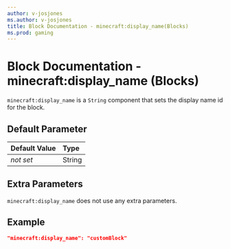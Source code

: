 ```yaml
---
author: v-josjones
ms.author: v-josjones
title: Block Documentation - minecraft:display_name(Blocks)
ms.prod: gaming
---
```


# Block Documentation - minecraft:display_name (Blocks)

`minecraft:display_name` is a `String` component that sets the display name id for the block.

## Default Parameter

|Default Value|Type |
|:----|:----|
|*not set*| String|

## Extra Parameters

`minecraft:display_name` does not use any extra parameters.

## Example

```json
"minecraft:display_name": "customBlock"
```
